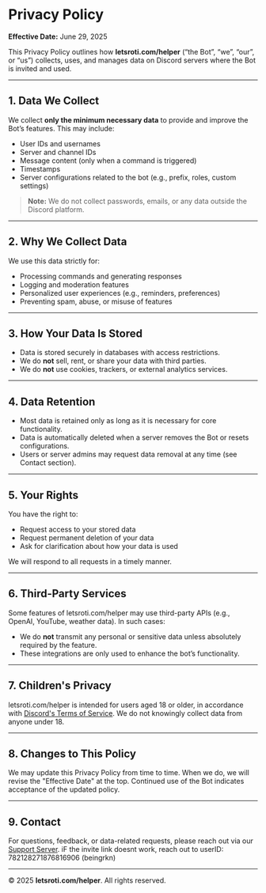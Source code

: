 # Privacy Policy

**Effective Date:** June 29, 2025

This Privacy Policy outlines how **letsroti.com/helper** (“the Bot”, “we”, “our”, or “us”) collects, uses, and manages data on Discord servers where the Bot is invited and used.

---

## 1. Data We Collect

We collect **only the minimum necessary data** to provide and improve the Bot’s features. This may include:

- User IDs and usernames
- Server and channel IDs
- Message content (only when a command is triggered)
- Timestamps
- Server configurations related to the bot (e.g., prefix, roles, custom settings)

> **Note:** We do not collect passwords, emails, or any data outside the Discord platform.

---

## 2. Why We Collect Data

We use this data strictly for:

- Processing commands and generating responses
- Logging and moderation features
- Personalized user experiences (e.g., reminders, preferences)
- Preventing spam, abuse, or misuse of features

---

## 3. How Your Data Is Stored

- Data is stored securely in databases with access restrictions.
- We do **not** sell, rent, or share your data with third parties.
- We do **not** use cookies, trackers, or external analytics services.

---

## 4. Data Retention

- Most data is retained only as long as it is necessary for core functionality.
- Data is automatically deleted when a server removes the Bot or resets configurations.
- Users or server admins may request data removal at any time (see Contact section).

---

## 5. Your Rights

You have the right to:

- Request access to your stored data
- Request permanent deletion of your data
- Ask for clarification about how your data is used

We will respond to all requests in a timely manner.

---

## 6. Third-Party Services

Some features of letsroti.com/helper may use third-party APIs (e.g., OpenAI, YouTube, weather data). In such cases:

- We do **not** transmit any personal or sensitive data unless absolutely required by the feature.
- These integrations are only used to enhance the bot’s functionality.

---

## 7. Children's Privacy

letsroti.com/helper is intended for users aged 18 or older, in accordance with [Discord's Terms of Service](https://discord.com/terms). We do not knowingly collect data from anyone under 18.

---

## 8. Changes to This Policy

We may update this Privacy Policy from time to time. When we do, we will revise the "Effective Date" at the top. Continued use of the Bot indicates acceptance of the updated policy.

---

## 9. Contact

For questions, feedback, or data-related requests, please reach out via our [Support Server](https://discord.gg/ATDWdBFMzW).
iF the invite link doesnt work, reach out to userID: 782128271876816906 (beingrkn)

---

© 2025 **letsroti.com/helper**. All rights reserved.
